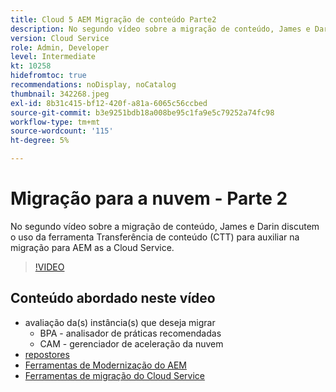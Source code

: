 ```yaml
---
title: Cloud 5 AEM Migração de conteúdo Parte2
description: No segundo vídeo sobre a migração de conteúdo, James e Darin discutem o uso da ferramenta Transferência de conteúdo (CTT) para auxiliar na migração para AEM as a Cloud Service.
version: Cloud Service
role: Admin, Developer
level: Intermediate
kt: 10258
hidefromtoc: true
recommendations: noDisplay, noCatalog
thumbnail: 342268.jpeg
exl-id: 8b31c415-bf12-420f-a81a-6065c56ccbed
source-git-commit: b3e9251bdb18a008be95c1fa9e5c79252a74fc98
workflow-type: tm+mt
source-wordcount: '115'
ht-degree: 5%

---
```


# Migração para a nuvem - Parte 2

No segundo vídeo sobre a migração de conteúdo, James e Darin discutem o uso da ferramenta Transferência de conteúdo (CTT) para auxiliar na migração para AEM as a Cloud Service.

>[!VIDEO](https://video.tv.adobe.com/v/342268?quality=12&learn=on)

## Conteúdo abordado neste vídeo

+ avaliação da(s) instância(s) que deseja migrar
   + BPA - analisador de práticas recomendadas
   + CAM - gerenciador de aceleração da nuvem
+ [repostores](https://github.com/chetanmeh/oak-console-scripts/tree/master/src/main/groovy/repostats)
+ [Ferramentas de Modernização do AEM](https://opensource.adobe.com/aem-modernize-tools/)
+ [Ferramentas de migração do Cloud Service](https://github.com/adobe/aem-cloud-service-source-migration)
